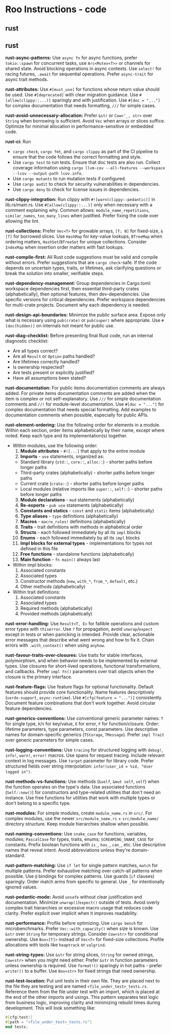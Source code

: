# Roo Instructions - code

## rust

## rust

**rust-async-patterns:** Use `async fn` for async functions, prefer `tokio::spawn` for concurrent tasks, use `Arc<Mutex<T>>`
or channels for shared state. Avoid blocking operations in async contexts. Use `select!` for
racing futures, `.await` for sequential operations. Prefer `async-trait` for async trait methods.

**rust-attributes:** Use `#[must_use]` for functions whose return value should be used. Use `#[deprecated]` with
clear migration guidance. Use `#[allow(clippy::...)]` sparingly and with justification.
Use `#[doc = "..."]` for complex documentation that needs formatting, `///` for simple cases.

**rust-avoid-unnecessary-allocation:** Prefer `&str` or `Cow<'_, str>` over `String` when borrowing is sufficient. Avoid `Vec` when arrays
or slices suffice. Optimize for minimal allocation in performance-sensitive or embedded code.

**rust-ci:** Run
- `cargo check`, `cargo fmt`, and `cargo clippy` as part of the CI pipeline to ensure that the code
  follows the correct formatting and style.
- Use `cargo test` to run tests. Ensure that doc tests are also run. Collect coverage information
  using `cargo llvm-cov --all-features --workspace --lcov --output-path lcov.info`.
- Use `cargo mutants` to run mutation tests if configured.
- Use `cargo audit` to check for security vulnerabilities in dependencies.
- Use `cargo deny` to check for license issues in dependencies.

**rust-clippy-integration:** Run clippy with `#![warn(clippy::pedantic)]` in lib.rs/main.rs. Use `#[allow(clippy::...)]`
only when necessary with a comment explaining why. Common allows: `module_name_repetitions`,
`similar_names`, `too_many_lines` when justified. Prefer fixing the code over allowing the lint.

**rust-collections:** Prefer `Vec<T>` for growable arrays, `[T; N]` for fixed-size, `&[T]` for borrowed slices.
Use `HashMap` for key-value lookups, `BTreeMap` when ordering matters, `HashSet`/`BTreeSet`
for unique collections. Consider `IndexMap` when insertion order matters with fast lookups.

**rust-compile-first:** All Rust code suggestions must be valid and compile without errors. Prefer suggestions that are `cargo check`-safe.
If the code depends on uncertain types, traits, or lifetimes, ask clarifying questions or break the solution
into smaller, verifiable steps.

**rust-dependency-management:** Group dependencies in Cargo.toml: workspace dependencies first, then essential third-party crates
(alphabetically), then optional features, then dev-dependencies. Use specific versions for critical
dependencies. Prefer workspace dependencies for multi-crate projects. Document why each dependency is needed.

**rust-design-api-boundaries:** Minimize the public surface area. Expose only what is necessary using `pub(crate)` or `pub(super)`
where appropriate. Use `#[doc(hidden)]` on internals not meant for public use.

**rust-diag-checklist:** Before presenting final Rust code, run an internal diagnostic checklist:
- Are all types correct?
- Are all `Result` or `Option` paths handled?
- Are lifetimes correctly handled?
- Is ownership respected?
- Are tests present or explicitly justified?
- Have all assumptions been stated?

**rust-documentation:** For public items documentation comments are always added. For private items documentation
comments are added when the item is complex or not self-explanatory. Use `///` for simple
documentation comments and `//!` for module-level documentation. Use `#[doc = "..."]` for
complex documentation that needs special formatting. Add examples to documentation comments
when possible, especially for public APIs.

**rust-element-ordering:** Use the following order for elements in a module. Within each section, order items alphabetically by their name,
except where noted. Keep each type and its implementation(s) together.
- Within modules, use the following order:
  1. **Module attributes** - `#![...]` that apply to the entire module
  2. **Imports** - `use` statements, organized as:
    - Standard library (`std::`, `core::`, `alloc::`) - shorter paths before longer paths
    - Third-party crates (alphabetically) - shorter paths before longer paths
    - Current crate (`crate::`) - shorter paths before longer paths
    - Local modules (relative imports like `super::`, `self::`) - shorter paths before longer paths
  3. **Module declarations** - `mod` statements (alphabetically)
  4. **Re-exports** - `pub use` statements (alphabetically)
  5. **Constants and statics** - `const` and `static` items (alphabetically)
  6. **Type aliases** - `type` definitions (alphabetically)
  7. **Macros** - `macro_rules!` definitions (alphabetically)
  8. **Traits** - trait definitions with methods in alphabetical order
  9. **Structs** - each followed immediately by all its `impl` blocks
  10. **Enums** - each followed immediately by all its `impl` blocks
  11. **Impl blocks for external types** - implementations for types not defined in this file
  12. **Free functions** - standalone functions (alphabetically)
  13. **Main function** - `fn main()` always last
- Within impl blocks:
  1. Associated constants
  2. Associated types
  3. Constructor methods (`new`, `with_*`, `from_*`, `default`, etc.)
  4. Other methods (alphabetically)
- Within trait definitions:
  1. Associated constants
  2. Associated types
  3. Required methods (alphabetically)
  4. Provided methods (alphabetically)

**rust-error-handling:** Use `Result<T, E>` for fallible operations and custom error types with `thiserror`. Use `?` for
propagation, avoid `unwrap`/`expect` except in tests or when panicking is intended. Provide clear,
actionable error messages that describe what went wrong and how to fix it. Chain errors with
`.with_context()` when using `anyhow`.

**rust-favour-traits-over-closures:** Use traits for stable interfaces, polymorphism, and when behavior needs to be implemented by external
types. Use closures for short-lived operations, functional transformations, and callbacks. Prefer
`impl Fn()` parameters over trait objects when the closure is the primary interface.

**rust-feature-flags:** Use feature flags for optional functionality. Default features should provide core functionality.
Name features descriptively (`serde-support`, `async-runtime`). Use `#[cfg(feature = "...")]`
consistently. Document feature combinations that don't work together. Avoid circular feature dependencies.

**rust-generics-conventions:** Use conventional generic parameter names: `T` for single type, `K`/`V` for key/value, `E` for error,
`F` for function/closure. Order: lifetime parameters, type parameters, const parameters. Use descriptive
names for domain-specific generics (`TStorage`, `TMessage`). Prefer `impl Trait` over generic parameters
for simple cases.

**rust-logging-conventions:** Use `tracing` for structured logging with `debug!`, `info!`, `warn!`, `error!` macros. Use spans
for request tracing. Include relevant context in log messages. Use `target` parameter for library
code. Prefer structured fields over string interpolation: `info!(user_id = %id, "User logged in")`.

**rust-methods-vs-functions:** Use methods (`&self`, `&mut self`, `self`) when the function operates on the type's data.
Use associated functions (`Self::new()`) for constructors and type-related utilities that don't
need an instance. Use free functions for utilities that work with multiple types or don't
belong to a specific type.

**rust-modules:** For simple modules, create `module_name.rs` in `src/`. For complex modules, use the newer
`src/module_name.rs` + `src/module_name/` directory structure. Keep module hierarchies shallow
when possible.

**rust-naming-conventions:** Use `snake_case` for functions, variables, modules; `PascalCase` for types, traits, enums;
`SCREAMING_SNAKE_CASE` for constants. Prefix boolean functions with `is_`, `has_`, `can_`, etc.
Use descriptive names that reveal intent. Avoid abbreviations unless they're domain-standard.

**rust-pattern-matching:** Use `if let` for single pattern matches, `match` for multiple patterns. Prefer exhaustive
matching over catch-all patterns when possible. Use `@` bindings for complex patterns.
Use guards (`if` clauses) sparingly. Order match arms from specific to general. Use `_`
for intentionally ignored values.

**rust-pedantic-mode:** Avoid `unsafe` without clear justification and documentation. Minimize `unwrap()`/`expect()` outside
of tests. Avoid overly complex trait hierarchies or excessive macro usage that reduces code clarity.
Prefer explicit over implicit when it improves readability.

**rust-performance:** Profile before optimizing. Use `cargo bench` for microbenchmarks. Prefer `Vec::with_capacity()`
when size is known. Use `&str` over `String` for temporary strings. Consider `Cow<str>` for
conditional ownership. Use `Box<[T]>` instead of `Vec<T>` for fixed-size collections. Profile
allocations with tools like `heaptrack` or `valgrind`.

**rust-string-types:** Use `&str` for string slices, `String` for owned strings, `Cow<str>` when you might need either.
Prefer `&str` in function parameters unless ownership is required. Use `format!()` sparingly in
hot paths - prefer `write!()` to a buffer. Use `Box<str>` for fixed strings that need ownership.

**rust-test-location:** Put unit tests in their own file. They are placed next to the file they
are testing and are named `<file_under_test>_tests.rs`. Reference them from the file under test with
an import, which is placed at the end of the other imports and usings. This pattern separates test logic from
business logic, improving clarity and minimizing rebuild times during development. This will look something like:

``` rust
#[cfg(test)]
#[path = "<file_under_test>_tests.rs"]
mod tests;
```


